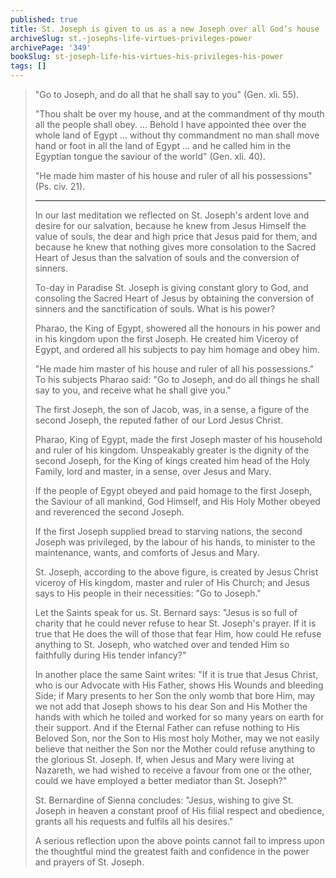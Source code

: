 ```yaml
---
published: true
title: St. Joseph is given to us as a new Joseph over all God’s house
archiveSlug: st.-josephs-life-virtues-privileges-power
archivePage: '349'
bookSlug: st-joseph-life-his-virtues-his-privileges-his-power
tags: []
---
```


> "Go to Joseph, and do all that he shall say to you" (Gen. xli. 55).
>
> "Thou shalt be over my house, and at the commandment of thy mouth all the people shall obey. ... Behold I have appointed thee over the whole land of Egypt ... without thy commandment no man shall move hand or foot in all the land of Egypt ... and he called him in the Egyptian tongue the saviour of the world" (Gen. xli. 40).
>
> "He made him master of his house and ruler of all his possessions" (Ps. civ. 21).
>
> ---
>
> In our last meditation we reflected on St. Joseph's ardent love and desire for our salvation, because he knew from Jesus Himself the value of souls, the dear and high price that Jesus paid for them, and because he knew that nothing gives more consolation to the Sacred Heart of Jesus than the salvation of souls and the conversion of sinners.
>
> To-day in Paradise St. Joseph is giving constant glory to God, and consoling the Sacred Heart of Jesus by obtaining the conversion of sinners and the sanctification of souls. What is his power?
>
> Pharao, the King of Egypt, showered all the honours in his power and in his kingdom upon the first Joseph. He created him Viceroy of Egypt, and ordered all his subjects to pay him homage and obey him.
>
> "He made him master of his house and ruler of all his possessions." To his subjects Pharao said: "Go to Joseph, and do all things he shall say to you, and receive what he shall give you."
>
> The first Joseph, the son of Jacob, was, in a sense, a figure of the second Joseph, the reputed father of our Lord Jesus Christ.
>
> Pharao, King of Egypt, made the first Joseph master of his household and ruler of his kingdom. Unspeakably greater is the dignity of the second Joseph, for the King of kings created him head of the Holy Family, lord and master, in a sense, over Jesus and Mary.
>
> If the people of Egypt obeyed and paid homage to the first Joseph, the Saviour of all mankind, God Himself, and His Holy Mother obeyed and reverenced the second Joseph.
>
> If the first Joseph supplied bread to starving nations, the second Joseph was privileged, by the labour of his hands, to minister to the maintenance, wants, and comforts of Jesus and Mary.
>
> St. Joseph, according to the above figure, is created by Jesus Christ viceroy of His kingdom, master and ruler of His Church; and Jesus says to His people in their necessities: "Go to Joseph."
>
> Let the Saints speak for us. St. Bernard says: "Jesus is so full of charity that he could never refuse to hear St. Joseph's prayer. If it is true that He does the will of those that fear Him, how could He refuse anything to St. Joseph, who watched over and tended Him so faithfully during His tender infancy?"
>
> In another place the same Saint writes: "If it is true that Jesus Christ, who is our Advocate with His Father, shows His Wounds and bleeding Side; if Mary presents to her Son the only womb that bore Him, may we not add that Joseph shows to his dear Son and His Mother the hands with which he toiled and worked for so many years on earth for their support. And if the Eternal Father can refuse nothing to His Beloved Son, nor the Son to His most holy Mother, may we not easily believe that neither the Son nor the Mother could refuse anything to the glorious St. Joseph. If, when Jesus and Mary were living at Nazareth, we had wished to receive a favour from one or the other, could we have employed a better mediator than St. Joseph?"
>
> St. Bernardine of Sienna concludes: "Jesus, wishing to give St. Joseph in heaven a constant proof of His filial respect and obedience, grants all his requests and fulfils all his desires."
>
> A serious reflection upon the above points cannot fail to impress upon the thoughtful mind the greatest faith and confidence in the power and prayers of St. Joseph.
